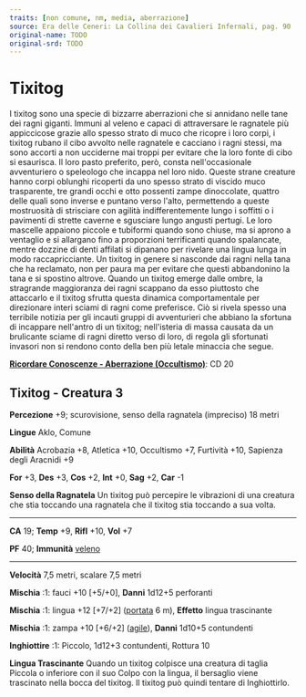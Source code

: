 ```yaml
---
traits: [non comune, nm, media, aberrazione]
source: Era delle Ceneri: La Collina dei Cavalieri Infernali, pag. 90
original-name: TODO
original-srd: TODO
---
```


# Tixitog

I tixitog sono una specie di bizzarre aberrazioni che si annidano nelle tane dei
ragni giganti. Immuni al veleno e capaci di attraversare le ragnatele più
appiccicose grazie allo spesso strato di muco che ricopre i loro corpi, i
tixitog rubano il cibo avvolto nelle ragnatele e cacciano i ragni stessi, ma
sono accorti a non ucciderne mai troppi per evitare che la loro fonte di cibo si
esaurisca. Il loro pasto preferito, però, consta nell'occasionale avventuriero o
speleologo che incappa nel loro nido. Queste strane creature hanno corpi
oblunghi ricoperti da uno spesso strato di viscido muco trasparente, tre grandi
occhi e otto possenti zampe dinoccolate, quattro delle quali sono inverse e
puntano verso l'alto, permettendo a queste mostruosità di strisciare con agilità
indifferentemente lungo i soffitti o i pavimenti di strette caverne e sgusciare
lungo angusti pertugi. Le loro mascelle appaiono piccole e tubiformi quando sono
chiuse, ma si aprono a ventaglio e si allargano fino a proporzioni terrificanti
quando spalancate, mentre dozzine di denti affilati si dipanano per rivelare una
lingua lunga in modo raccapricciante. Un tixitog in genere si nasconde dai ragni
nella tana che ha reclamato, non per paura ma per evitare che questi abbandonino
la tana e si spostino altrove. Quando un tixitog emerge dalle ombre, la
stragrande maggioranza dei ragni scappano da esso piuttosto che attaccarlo e il
tixitog sfrutta questa dinamica comportamentale per direzionare interi sciami di
ragni come preferisce. Ciò si rivela spesso una terribile notizia per gli
incauti gruppi di avventurieri che abbiano la sfortuna di incappare nell'antro
di un tixitog; nell'isteria di massa causata da un brulicante sciame di ragni
diretto verso di loro, di regola gli sfortunati invasori non si rendono conto
della ben più letale minaccia che segue.

**[Ricordare Conoscenze - Aberrazione (Occultismo)](/azioni/ricordare-conoscenze)**:
CD 20

## Tixitog - Creatura 3

**Percezione** +9; scurovisione, senso della ragnatela (impreciso) 18 metri

**Lingue** Aklo, Comune

**Abilità** Acrobazia +8, Atletica +10, Occultismo +7, Furtività +10, Sapienza
degli Aracnidi +9

**For** +3, **Des** +3, **Cos** +2, **Int** +0, **Sag** +2, **Car** -1

**Senso della Ragnatela** Un tixitog può percepire le vibrazioni di una creatura
che stia toccando una ragnatela che il tixitog stia toccando a sua volta.

---

**CA** 19; **Temp** +9, **Rifl** +10, **Vol** +7

**PF** 40; **Immunità** [veleno](/tratti/veleno)

---

**Velocità** 7,5 metri, scalare 7,5 metri

**Mischia** :1: fauci +10 \[+5/+0], **Danni** 1d12+5 perforanti

**Mischia** :1: lingua +12 \[+7/+2] ([portata](/tratti/portata) 6 m),
**Effetto** lingua trascinante

**Mischia** :1: zampa +10 \[+6/+2] ([agile](/tratti/agile)), **Danni** 1d10+5
contundenti

**Inghiottire** :1: Piccolo, 1d12+3 contundenti, Rottura 10

**Lingua Trascinante** Quando un tixitog colpisce una creatura di taglia Piccola
o inferiore con il suo Colpo con la lingua, il bersaglio viene trascinato nella
bocca del tixitog. Il tixitog può quindi tentare di Inghiottirlo.
